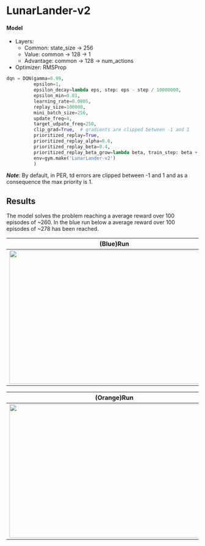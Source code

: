 # LunarLander-v2

#### Model
- Layers:
    - Common: state_size -> 256
    - Value: common -> 128 -> 1
    - Advantage: common -> 128 -> num_actions
- Optimizer: RMSProp
```python
dqn = DQN(gamma=0.99,
          epsilon=1,
          epsilon_decay=lambda eps, step: eps - step / 10000000,
          epsilon_min=0.01,
          learning_rate=0.0005,
          replay_size=100000,
          mini_batch_size=256,
          update_freq=4,
          target_udpate_freq=250,
          clip_grad=True,  # gradients are clipped between -1 and 1
          prioritized_replay=True,
          prioritized_replay_alpha=0.6,
          prioritized_replay_beta=0.4,
          prioritized_replay_beta_grow=lambda beta, train_step: beta + 1 / 200000,
          env=gym.make('LunarLander-v2')
          )
```

***Note***: By default, in PER, td errors are clipped between -1 and 1 and as a consequence the max priority is 1.

## Results
The model solves the problem reaching a average reward over 100 episodes of ~260.
In the blue run below a average reward over 100 episodes of ~278 has been reached.

| (Blue)Run                                                              |
|:----------------------------------------------------------------------:|  
|<img src="https://i.imgur.com/9WTLnHi.png" width="550" height="350"/>   |

| (Orange)Run                                                            |
|:----------------------------------------------------------------------:|  
|<img src="https://i.imgur.com/C81I5VM.png" width="550" height="350"/>   |
